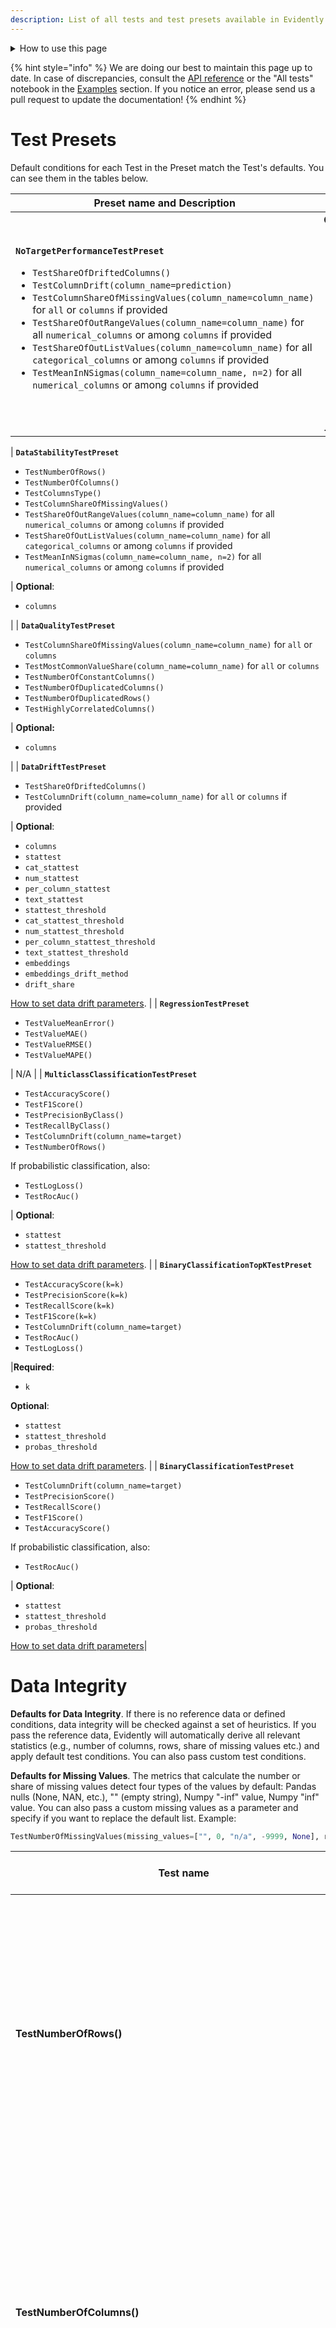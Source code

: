 ```yaml
---
description: List of all tests and test presets available in Evidently.
---
```


<details>

<summary>How to use this page</summary>
 
This is a reference page. You can return here:
* To discover **available tests** and choose which to include in a custom test suite.
* To understand which **parameters** you can change for a specific test or preset.
* To verify which tests are included in a **test preset**.

You can use the menu on the right to navigate the sections. We organize individual tests into groups, e.g. Data Quality, Data Integrity, Regression, etc. Note that these groups do **not** match the presets with similar names. For example, there are more Data Quality tests than in the `DataQualityTestPreset`. 

# How to read the tables

* **Name**: the name of the test or test preset.  
* **Description**: plain text explanation of the test, or the content of the preset. For tests, we specify whether it applies to the whole dataset or individual columns.
* **Parameters**: available configurations. 
  * Required parameters are necessary for calculations, e.g. a column name for a column-level test.
  * Optional parameters modify how the underlying metric is calculated, e.g. which statistical test or correlation method is used.
  * *Test condition parameters* help set the conditions (e.g. equal, not equal, greater than, etc.) that define the expectations from the test output. If the condition is violated, the test returns a fail. Here you can see the complete list of the [standard condition parameteres](../tests-and-reports/custom-test-suite.md#custom-conditions). They apply to most of the tests, and are optional.
* **Default tests condition**: they apply if you do not set a custom сondition. 
  * With reference: the test conditions that apply when you pass a reference dataset and Evidently can derive expectations from it. 
  * No reference: the test conditions that apply if you do not provide the reference. They are based on heuristics.
 
**Test visualizations**. Each test also includes a default render. If you want to see the visualization, navigate to the [example notebooks](../examples/examples.md).
</details>

{% hint style="info" %} 
We are doing our best to maintain this page up to date. In case of discrepancies, consult the [API reference](https://docs.evidentlyai.com/reference/api-reference) or the "All tests" notebook in the [Examples](../examples/examples.md) section. If you notice an error, please send us a pull request to update the documentation! 
{% endhint %}

# Test Presets

Default conditions for each Test in the Preset match the Test's defaults. You can see them in the tables below.

| Preset name and Description | Parameters |
|---|---|
| **`NoTargetPerformanceTestPreset`**<br><ul><li> `TestShareOfDriftedColumns()`</li><li>`TestColumnDrift(column_name=prediction)`</li><li>`TestColumnShareOfMissingValues(column_name=column_name)` for `all` or `сolumns` if provided </li><li>`TestShareOfOutRangeValues(column_name=column_name)` for all `numerical_columns` or among `columns` if provided</li><li>`TestShareOfOutListValues(column_name=column_name)` for all `categorical_columns` or among `columns` if provided</li><li>`TestMeanInNSigmas(column_name=column_name, n=2)` for all `numerical_columns` or among `columns` if provided </li></ul>| **Optional**:<ul><li>`columns`</li><li>`stattest`</li><li>`cat_stattest`</li><li>`num_stattest`</li><li>`per_column_stattest`</li><li>`text_stattest`</li><li>`stattest_threshold`</li><li>`cat_stattest_threshold`</li><li>`num_stattest_threshold`</li><li>`per_column_stattest_threshold`</li><li>`text_stattest_threshold`</li><li>`embeddings`</li><li>`embeddings_drift_method`</li><li>`drift_share`</li></ul>. [How to set data drift parameters](../customization/options-for-statistical-tests.md).|

| **`DataStabilityTestPreset`**<br><ul><li>`TestNumberOfRows()`</li><li>`TestNumberOfColumns()`</li><li>`TestColumnsType()`</li><li>`TestColumnShareOfMissingValues()`</li><li>`TestShareOfOutRangeValues(column_name=column_name)` for all `numerical_columns` or among `columns` if provided</li><li>`TestShareOfOutListValues(column_name=column_name)` for all `categorical_columns` or among `columns` if provided</li><li>`TestMeanInNSigmas(column_name=column_name, n=2)` for all `numerical_columns` or among `columns` if provided </li></ul>| **Optional**:<ul><li>`columns`</li></ul> |
| **`DataQualityTestPreset`**<br>  <ul><li>`TestColumnShareOfMissingValues(column_name=column_name)` for `all` or `columns` </li><li>`TestMostCommonValueShare(column_name=column_name)` for `all` or `columns`</li><li>`TestNumberOfConstantColumns()`</li><li>`TestNumberOfDuplicatedColumns()`</li><li>`TestNumberOfDuplicatedRows()`</li><li>`TestHighlyCorrelatedColumns()`</li></ul>| **Optional:**<ul><li>`columns`</li></ul> |
| **`DataDriftTestPreset`**<br> <ul><li>`TestShareOfDriftedColumns()`</li><li>`TestColumnDrift(column_name=column_name)` for `all` or `сolumns` if provided </li></ul> | **Optional**:<ul><li>`columns`</li><li>`stattest`</li><li>`cat_stattest`</li><li>`num_stattest`</li><li>`per_column_stattest`</li><li>`text_stattest`</li><li>`stattest_threshold`</li><li>`cat_stattest_threshold`</li><li>`num_stattest_threshold`</li><li>`per_column_stattest_threshold`</li><li>`text_stattest_threshold`</li><li>`embeddings`</li><li>`embeddings_drift_method`</li><li>`drift_share`</li></ul>[How to set data drift parameters](../customization/options-for-statistical-tests.md). |
| **`RegressionTestPreset`**<br> <ul><li>`TestValueMeanError()`</li><li>`TestValueMAE()`</li><li>`TestValueRMSE()`</li><li>`TestValueMAPE()`</li></ul> | N/A |
| **`MulticlassClassificationTestPreset`**<br> <ul><li>`TestAccuracyScore()`</li><li>`TestF1Score()`</li><li>`TestPrecisionByClass()`</li><li>`TestRecallByClass()`</li><li>`TestColumnDrift(column_name=target)`</li><li>`TestNumberOfRows()`</li></ul>If probabilistic classification, also: <ul><li>`TestLogLoss()`</li><li>`TestRocAuc()`</li></ul>| **Optional**:<ul><li>`stattest`</li><li>`stattest_threshold`</li></ul> [How to set data drift parameters](../customization/options-for-statistical-tests.md).  |
| **`BinaryClassificationTopKTestPreset`**<br> <ul><li>`TestAccuracyScore(k=k)`</li><li>`TestPrecisionScore(k=k)`</li><li>`TestRecallScore(k=k)`</li><li>`TestF1Score(k=k)`</li><li>`TestColumnDrift(column_name=target)`</li><li>`TestRocAuc()`</li><li>`TestLogLoss()`</li></ul> |**Required**:<ul><li>`k`</li></ul>**Optional**:<ul><li>`stattest`</li><li>`stattest_threshold`</li><li>`probas_threshold`</li></ul> [How to set data drift parameters](../customization/options-for-statistical-tests.md). |
| **`BinaryClassificationTestPreset`** <br><ul><li>`TestColumnDrift(column_name=target)`</li><li>`TestPrecisionScore()`</li><li>`TestRecallScore()`</li><li>`TestF1Score()`</li><li>`TestAccuracyScore()`</li></ul>If probabilistic classification, also:<ul><li>`TestRocAuc()`</li></ul> | **Optional**:<ul><li>`stattest`</li><li>`stattest_threshold`</li><li>`probas_threshold`</li></ul> [How to set data drift parameters](../customization/options-for-statistical-tests.md)|

# Data Integrity

**Defaults for Data Integrity**. If there is no reference data or defined conditions, data integrity will be checked against a set of heuristics. If you pass the reference data, Evidently will automatically derive all relevant statistics (e.g., number of columns, rows, share of missing values etc.) and apply default test conditions. You can also pass custom test conditions.  

**Defaults for Missing Values**. The metrics that calculate the number or share of missing values detect four types of the values by default: Pandas nulls (None, NAN, etc.), "" (empty string), Numpy "-inf" value, Numpy "inf" value. You can also pass a custom missing values as a parameter and specify if you want to replace the default list. Example:

```python
TestNumberOfMissingValues(missing_values=["", 0, "n/a", -9999, None], replace=True)
```

| Test name  | Description | Parameters | Default test condition | 
|---|---|---|---|
| **TestNumberOfRows()** | Dataset-level. <br><br> Tests the number of rows against the reference or a defined condition.|  **Required**:<br> N/A <br><br> **Optional**:<br> N/A <br><br>**Test conditions**: <ul><li>*standard parameters*</li></ul>| Expects +/-10% or >30.<br><br>**With reference**: the test fails if the number of rows differs by over 10% from the reference. <br><br>**No reference**: the test fails if the number of rows is <= 30.|
| **TestNumberOfColumns()** | Dataset-level. <br><br> Tests the number of columns against the reference or a defined condition. | **Required**:<br> N/A <br><br> **Optional**:<br> N/A <br><br>**Test conditions**: <ul><li>*standard parameters*</li></ul>| Expects the same or non-zero.<br><br>**With reference**: the test fails if the number of columns differs from the reference. <br><br>**No reference**: the test fails if the number of columns is 0.|
| **TestNumberOfMissingValues()** | Dataset-level. <br><br> Tests the number of missing values in the dataset against the reference or a defined condition.|**Required**:<br> N/A <br><br> **Optional**: <ul><li>`missing_values = [], replace = True/False` (default = default list)</li></ul> **Test conditions**: <ul><li>*standard parameters*</li></ul>| Expects up to +10% or 0. <br><br>**With reference**: the test fails if the share of missing values is over 10% higher than in reference. <br><br>**No reference**: the test fails if the dataset contains missing values.|
| **TestShareOfMissingValues()**| Dataset-level. <br><br> Tests the share of missing values in the dataset against the reference or a defined condition.|**Required**:<br> N/A <br><br> **Optional**: <ul><li>`missing_values = [], replace = True/False` (default = default list)</li></ul>**Test conditions**: <ul><li>*standard parameters*</li></ul> | Expects up to +10% or 0. <br><br>**With reference**: the test fails if the share of missing values is over 10% higher than in reference.<br><br>**No reference**:  the test fails if the dataset contains missing values.|
| **TestNumberOfColumnsWithMissingValues()**| Dataset-level. <br><br>Tests the number of columns that contain missing values in the dataset against the reference or a defined condition.|**Required**:<br> N/A <br><br> **Optional**: <ul><li>`missing_values = [], replace = True/False` (default = default list)</li></ul>**Test conditions**: <ul><li>*standard parameters*</li></ul> | Expects <= or 0. <br><br>**With reference**: the test fails if the number of columns with missing values is higher than in reference.  <br>**No reference**: the test fails if the dataset contains columns with missing values.|
| **TestShareOfColumnsWithMissingValues()** | Dataset-level. <br><br> Tests the share of columns that contain missing values in the dataset against the reference or a defined condition.| **Required**:<br> N/A <br><br> **Optional**: <ul><li>`missing_values = [], replace = True/False` (default = default list)</li></ul>**Test conditions**: <ul><li>*standard parameters*</li></ul> | Expects <= or 0. <br><br>**With reference**: the test fails if the share of columns with missing values is higher than in reference.  <br><br>**No reference**: the test fails if the dataset contains columns with missing values.|
| **TestNumberOfRowsWithMissingValues()** | Dataset-level. <br><br> Tests the number of rows that contain missing values against the reference or a defined condition. | **Required**:<br>N/A<br><br>**Optional**:<ul><li>`missing_values = [], replace = True/False` (default = default list)</li></ul> **Test conditions** <ul><li>*standard parameters*</li></ul>| Expects up to +10% or 0.<br><br>**With reference**: the test fails if the share of rows with missing values is over 10% higher than in reference. <br><br>**No reference**: the test fails if the dataset contains rows with missing values.|
| **TestShareOfRowsWithMissingValues()** | Dataset-level. <br><br> Tests the share of rows that contain missing values against the reference or a defined condition. | **Required**:<br>N/A<br><br>**Optional**:<ul><li>`missing_values = [], replace = True/False` (default = default list)</li></ul>**Test conditions** <ul><li>*standard parameters*</li></ul>| Expects up to +10% or 0.<br><br>**With reference**: the test fails if the share of rows with missing values is over 10% higher than in reference. <br><br>**No reference**: the test fails if the dataset contains rows with missing values.|
| **TestNumberOfDifferentMissingValues()**| Dataset-level. <br><br> Tests the number of differently encoded missing values in the dataset against the reference or a defined condition. Detects 4 types of missing values by default and/or values from a user list. | **Required**:<br>N/A<br><br>**Optional**:<ul><li>`missing_values: list <br>replace: bool = True`(default = default list)</li></ul> **Test conditions** <ul><li>*standard parameters*</li></ul> | Expects <= or none.<br><br>**With reference**: the test fails if the current dataset has more types of missing values. <br><br>**No reference**: the test fails if the current dataset contains missing values. 
| **TestNumberOfConstantColumns()** | Dataset-level. <br><br> Tests the number of columns with all constant values against reference or a defined condition. |**Required**:<br> N/A <br><br> **Optional**:<br> N/A <br><br>**Test conditions**: <ul><li>*standard parameters*</li></ul>| Expects =< or none.<br><br>**With reference**: the test fails if the number of constant columns is higher than in the reference.<br><br>**No reference**: the test fails if there is at least one constant column.|
| **TestNumberOfEmptyRows()** | Dataset-level. <br><br> Tests the number of empty rows against reference or a defined condition. |**Required**:<br> N/A <br><br> **Optional**:<br> N/A <br><br>**Test conditions**: <ul><li>*standard parameters*</li></ul>| Expects +/- 10% or none.<br><br>**With reference**: the test fails if the share of empty rows is over 10% higher or lower than in the reference.<br><br>**No reference**: the test fails if there is at least one empty row.|
| **TestNumberOfEmptyColumns()** | Dataset-level. <br><br> Tests the number of empty columns against reference or a defined condition.|**Required**:<br> N/A <br><br> **Optional**:<br> N/A <br><br>**Test conditions**: <ul><li>*standard parameters*</li></ul>| Expects =< or none.<br><br>**With reference**: the test fails if the number of empty columns is higher than in the reference.<br><br>**No reference**: the test fails if there is at least one empty column.|
| **TestNumberOfDuplicatedRows()** | Dataset-level. <br><br> Tests the number of duplicate rows against reference or a defined condition. |**Required**:<br> N/A <br><br> **Optional**:<br> N/A <br><br>**Test conditions**: <ul><li>*standard parameters*</li></ul>| Expects +/- 10% or none.<br><br>**With reference**: the test fails if the share of duplicate rows is over 10% higher or lower than in the reference.<br><br>**No reference**: the test fails if there is at least one duplicate row. |
| **TestNumberOfDuplicatedColumns()** | Dataset-level. <br><br> Tests the number of duplicate columns against reference or a defined condition. |**Required**:<br> N/A <br><br> **Optional**:<br> N/A <br><br>**Test conditions**: <ul><li>*standard parameters*</li></ul>| Expects =< or none.<br><br>**With reference**: the test fails if the number of duplicate columns is higher than in the reference.<br><br>**No reference**: the test fails if there is at least one duplicate column.|
| **TestColumnsType()**| Dataset-level. <br><br> Tests the types of all columns against the reference.| **Required**:<br> N/A <br><br> **Optional**:<br> `columns_type: dict` <br><br>**Test conditions**:<br> N/A | Expects types to match.<br><br>**With reference**: the test fails if at least one column type does not match. <br>**No reference**: N/A |
| **TestColumnNumberOfMissingValues**(column_name='name')| Column-level. <br><br> Tests the number of missing values in a given column against the reference or a defined condition.| **Required**:<ul><li>`column_name`</li></ul>**Optional**:<ul><li>`missing_values = [], replace = True/False` (default = default list)</li></ul> **Test conditions** <ul><li>*standard parameters*</li></ul> | Expects up to 10% or none.<br><br>**With reference**: the test fails if the share of missing values in a column is over 10% higher than in reference. <br><br>**No reference**: the test fails if the column contains missing values.|
| **TestColumnShareOfMissingValues**(column_name='name')| Column-level. <br><br> Tests the share of missing values in a given column against the reference or a defined condition.| **Required**:<ul><li>`column_name`</li></ul>**Optional**:<ul><li>`missing_values = [], replace = True/False` (default = default list)</li></ul>**Test conditions** <ul><li>*standard parameters*</li></ul> | Expects up to 10% or none.<br><br>**With reference**: the test fails if the share of missing values in a column is over 10% higher than in reference. <br>**No reference**: the test fails if the column contains missing values.|
| **TestColumnNumberOfDifferentMissingValues**(column_name='name')| Column-level. <br><br> Tests the number of differently encoded missing values in the column against reference or a defined condition. Detects 4 types of missing values by default and/or values from a user list. | **Required**:<ul><li>`column_name`</li></ul>**Optional**:<ul><li>`missing_values = [], replace = True/False` (default = default list)</li></ul> **Test conditions**: <ul><li>*standard parameters*</li></ul>| Expects <= or none.<br><br>**With reference**: the test fails if the current column has more types of missing values. <br><br>**No reference**: The test fails if the column contains missing values.|
| **TestColumnAllConstantValues**(column_name='name') | Column-level. <br><br> Tests if all the values in a given column are constant.|**Required**: <ul><li>`column_name`</li></ul>**Optional**:<br> N/A<br><br>**Test conditions**: <br> N/A| Expects non-constant.<br><br>The test fails if all values in a given column are constant.|
| **TestColumnAllUniqueValues**(column_name='name') | Column-level. <br><br> Tests if all the values in a given column are unique.| **Required**: <ul><li>`column_name`</li></ul>**Optional**:<br> N/A<br><br>**Test conditions**:<br> N/A | Expects all unique (e.g., IDs).<br><br>The test fails if at least one value in a given column is not unique.|
| **TestColumnRegExp**(column_name='name, reg_exp='^[0..9]') | Column-level. <br><br> Tests the number of values in a column that do not match a defined regular expression, against reference or a defined condition. |**Required**: <ul><li>`column_name`</li><li>`reg_exp`</li></ul>**Optional**:<br>N/A<br><br>**Test conditions**:<ul><li>*standard parameters* </li></ul>| **With reference**: the test fails if the share of values that match a regular expression is over 10% higher or lower than in the reference.<br><br>**No reference**: the test fails if at least one of the values does not match a regular expression. |

# Data Quality

**Defaults for data quality**. If there is no reference data or defined conditions, data quality will be checked against a set of heuristics. If you pass the reference data, Evidently will automatically derive all relevant statistics (e.g., min value, max value, value range, value list, etc.) and apply default test conditions. You can also pass custom test conditions.  

| Test name  | Description | Parameters | Default test conditions | 
|---|---|---|---|
| **TestConflictTarget()**| Dataset-level. <br><br> Tests if there are conflicts in the target (instances where a different label is assigned for an identical input). | N/A | Expects no conflicts in the target (with or without reference). |
| **TestConflictPrediction()**| Dataset-level. <br><br> Tests if there are conflicts in the prediction (instances where a different prediction is made for an identical input). | N/A | Expects no conflicts in the target (with or without reference). |
| **TestTargetPredictionCorrelation()** | Dataset-level. <br><br> Tests the strength of correlation between the target and prediction.| **Required**:<br>N/A<br><br> **Optional:**  <ul><li>`method` (default = `pearson`, available = `pearson`, `spearman`, `kendall`, `cramer_v`)</li></ul> **Test conditions**: <ul><li>*standard parameters*</li></ul> | Expects +/- 0.25 in correlation strength, or > 0. <br><br>**With reference**: the test fails if there is a 0.25+ change in the correlation strength between target and prediction.<br><br>**No reference**: the test fails if the correlation between target and prediction <=0 |
| **TestHighlyCorrelatedColumns()**| Dataset-level. <br><br> Tests the strongest correlation between a pair of features, against reference or a defined condition. <br> | **Required**:<br>N/A<br><br> **Optional:**  <ul><li>`method` (default = `pearson`, available = `pearson`, `spearman`, `kendall`, `cramer_v`)</li></ul> **Test conditions**: <ul><li>*standard parameters*</li></ul>| Expects +/- 10% in max correlation strength, or < 0.9.<br><br>**With reference**: the test fails if there is a 10%+ change in the correlation strength for the most correlated feature pair.<br><br> **No reference**: the test fails if there is at least one pair of features with the correlation >= 0.9 |
| **TestTargetFeaturesCorrelations()**| Dataset-level. <br><br> Tests if any of the features is highly correlated with the target. <br>Example use: to detect target leak. |  **Required**:<br>N/A<br><br> **Optional:**  <ul><li>'`method` (default = `pearson`, available = `pearson`, `spearman`, `kendall`, `cramer_v`)</li></ul> **Test conditions**: <ul><li>*standard parameters*</li></ul> | Expects +/- 10% in max correlation strength, or < 0.9.<br><br>**With reference**: the test fails if there is a 10%+ change in the correlation strength for the feature most correlated with the target.<br><br>**No reference**: the test fails if at least one feature is correlated with the target >= 0.9 |
| **TestPredictionFeaturesCorrelations()**| Dataset-level. <br><br> Tests if any of the features is highly correlated with the prediction <br>Example use: to detect when predictions rely on a single feature. | **Required**:<br>N/A<br><br> **Optional:**  <ul><li>`method` (default = `pearson`, available = `pearson`, `spearman`, `kendall`, `cramer_v`)</li></ul> **Test conditions**: <ul><li>*standard parameters*</li></ul>| Expects +/- 10% in max correlation strength, or < 0.9.<br><br>**With reference**: the test fails if there is a 10%+ change in the correlation strength for the feature most correlated with the prediction.<br><br>**No reference**: the test fails if at least one feature is correlated with the prediction >= 0.9 |
| **TestCorrelationChanges()** | Dataset-level. <br><br> Tests the number of correlation violations (significant change in the correlation strength between the two features).|  **Required**:<br>N/A<br><br> **Optional:**  <ul><li>`method` (default = `pearson`, available = `pearson`, `spearman`, `kendall`, `cramer_v`)</li><li>`corr_diff` (default = 0.25) </li></ul> **Test conditions**: <ul><li>*standard parameters*</li></ul>| Expects none.<br><br>**With reference**: the test fails if at least 1 correlation violation is detected. <br><br>**No reference**: N/A |
| **TestColumnValueMin**(column_name='num-column') | Column-level. <br><br> Tests the minimum value of a given numerical column against reference or a defined condition. |  **Required**:<ul><li>`column_name`</li></ul> **Optional:** N/A <br><br> **Test conditions**: <ul><li>*standard parameters*</li></ul> | Expects not lower.<br><br>**With reference**: the test fails if the minimum value is lower than in the reference.<br><br>**No reference**: N/A |
| **TestColumnValueMax**(column_name='num-column') | Column-level. <br><br> Tests the maximum value of a given numerical column against reference or a defined condition. |   **Required**:<ul><li>`column_name`</li></ul> **Optional:** N/A <br><br> **Test conditions**: <ul><li>*standard parameters*</li></ul> | Expects not higher.<br><br>**With reference**: the test fails if the maximum value is higher than in the reference.<br><br>**No reference**: N/A |
| **TestColumnValueMean**(column_name='num-column') | Column-level. <br><br> Tests the mean value of a given numerical column against reference or a defined condition. |   **Required**:<ul><li>`column_name`</li></ul> **Optional:**<br> N/A <br><br> **Test conditions**: <ul><li>*standard parameters*</li></ul> | Expects +/-10%.<br><br>**With reference**: the test fails if the mean value is different by more than 10%.<br><br>**No reference**: N/A |
| **TestColumnValueMedian**(column_name='num-column') | Column-level. <br><br> Tests the median value of a given numerical column against reference or a defined condition. |   **Required**:<ul><li>`column_name`</li></ul> **Optional:**<br> N/A <br><br> **Test conditions**: <ul><li>*standard parameters*</li></ul> | Expects +/-10%.<br><br>**With reference**: the test fails if the median value is different by more than 10%.<br><br>**No reference**: N/A |
| **TestColumnValueStd**(column_name='num-column')<br>| Column-level. <br><br> Tests the standard deviation of a given numerical column against reference or a defined condition. |   **Required**:<ul><li>`column_name`</li></ul> **Optional:**<br> N/A <br><br> **Test conditions**: <ul><li>*standard parameters*</li></ul> | Expects +/-10%.<br><br>**With reference**: the test fails if the standard deviation is different by more than 10%.<br><br>**No reference**: N/A |
| **TestNumberOfUniqueValues**(column_name='name')<br>    | Column-level. <br><br> Tests the number of unique values in a given column against reference or a defined condition. |   **Required**:<ul><li>`column_name`</li></ul> **Optional:**<br> N/A <br><br> **Test conditions**: <ul><li>*standard parameters*</li></ul> | Expects +/-10%.<br><br>**With reference**: the test fails if the share of unique values is different by more than 10%.<br><br>**No reference**: N/A |
| **TestUniqueValuesShare**(column_name='name') | Column-level. <br><br> Tests the share of unique values in a given column against reference or a defined condition.  |   **Required**:<ul><li>`column_name`</li></ul> **Optional:**<br> N/A <br><br> **Test conditions**: <ul><li>*standard parameters*</li></ul> | Expects +/-10%.<br><br>**With reference**: the test fails if the share of unique values is different by more than 10%.<br><br>**No reference**: N/A |
| **TestMostCommonValueShare**(column_name='name') | Column-level. <br><br> Tests the share of the most common value in a given column against reference or a defined condition. |   **Required**:<ul><li>`column_name`</li></ul> **Optional:**<br> N/A <br><br> **Test conditions**: <ul><li>*standard parameters*</li></ul> | Expects +/-10%.<br><br>**With reference**: the test fails if the share of the most common value is different by more than 10% from the reference.<br><br>**No reference**: the test fails if the share of the most common value is >= 80%. |
| **TestMeanInNSigmas**(column_name='num-column') | Column-level. <br><br> Tests if the mean value in a given numerical column is within the expected range , defined in standard deviations. This test requires reference. | **Required**:<ul><li>`column_name`</li></ul> **Optional:** <ul><li>`n_sigmas`</li></ul> | Expects +/- 2 std dev.<br><br>**With reference**: the test fails if the current mean value is out of the +/- 2 std dev interval from the reference mean value. <br><br>**No reference**: N/A |
| **TestValueRange**(column_name='num_column') | Column-level. <br><br> Tests if a numerical column contains values out of the min-max range. |  **Required**:<ul><li>`column_name`</li></ul> **Optional:** <ul><li>`left`</li><li>`right`</li></ul> **Test conditions**:<br>N/A | Expects all values to be in range.<br><br>**With reference**: the test fails if the column contains values out of the min-max range as seen in the reference. <br><br>**No reference**: N/A |
| **TestShareOfOutRangeValues**(column_name='num_column')| Column-level. <br><br> Tests the share of values out of the min-max range against reference or a defined condition. | **Required**:<ul><li>`column_name`</li></ul> **Optional:** <ul><li>`left`</li><li>`right`</li></ul> **Test conditions**: <ul><li>*standard parameters*</li></ul>|| Expects all values to be in range.<br><br>  | Expects all values to be in range.<br><br>**With reference**: the test fails if at least 1 value is out of range (as seen in reference).<br><br>**No reference**: N/A |
| **TestNumberOfOutRangeValues**(column_name='num_column') | Column-level. <br><br> Tests the number of values out of the min-max range against reference or a defined condition. | **Required**:<ul><li>`column_name`</li></ul> **Optional:** <ul><li>`left`</li><li>`right`</li></ul> **Test conditions**: <ul><li>*standard parameters*</li></ul>|| Expects all values to be in range.<br><br>**With reference**: the test fails if at least 1 value is out of range (as seen in reference). <br><br>**No reference**: N/A |
| **TestValueList**(column_name='cat_column')   | Column-level. <br><br> Tests if a categorical column contains values out of the list.  |  **Required**:<ul><li>`column_name`</li></ul> **Optional:** <ul><li>`values: List[str]`</li></ul> **Test conditions**:<br>N/A| Expects all values to be in the list.<br><br>**With reference**: the test fails if the column contains values out of the list (as seen in reference). <br><br>**No reference**: N/A |
| **TestNumberOfOutListValues**(column_name='cat_column')| Column-level. <br><br> Tests the number of values in a given column that are out of list, against reference or a defined condition. | **Required**:<ul><li>`column_name`</li></ul> **Optional:** <ul><li>`values: List[str]`</li></ul> **Test conditions**: <ul><li>*standard parameters*</li></ul> | Expects all values to be in the list. <br><br>**With reference**: the test fails if the column contains values out of the list (as seen in reference). <br><br>**No reference**: N/A |
| **TestShareOfOutListValues**(column_name='cat_column')| Column-level. <br><br> Tests the share of values in a given column that are out of list against reference or a defined condition. |  **Required**:<ul><li>`column_name`</li></ul> **Optional:** <ul><li>`values: List[str]`</li></ul> **Test conditions**: <ul><li>*standard parameters*</li></ul> | Expects all values to be in the list. <br><br>**With reference**: the test fails if the column contains values out of the list (as seen in reference). <br>**No reference**: N/A |
|**TestColumnQuantile**(column_name='num_column', quantile=0.25) | Column-level. <br><br> Computes a quantile value and compares it to the reference or against a defined condition. |  **Required**:<ul><li>`column_name`</li><li>`quantile`</li></ul> **Optional:** N/A <br><br> **Test conditions**: <ul><li>*standard parameters*</li></ul> | Expects +/-10%.<br><br>**With reference**: the test fails if the quantile value is over 10% higher or lower. <br><br>**No reference**: N/A |

# Data Drift

**Defaults for Data Drift**. By default, all data drift tests use the Evidently [drift detection logic](data-drift-algorithm.md) that selects a different statistical test or metric based on feature type and volume. You always need a reference dataset.

To modify the logic or select a different test, you should set [data drift parameters](../customization/options-for-statistical-tests.md). 

| Test name | Description | Parameters | Default test conditions | 
|---|---|---|---|
| **TestNumberOfDriftedColumns()** | Dataset-level. <br><br> Compares the distribution of each column in the current dataset to the reference and tests the number of drifting features against a defined condition.| **Required**:<br>N/A<br><br>**Optional:**<ul><li>`сolumns`</li><li>`stattest`(default=automated selection)</li><li>`cat_stattest`</li><li>`num_stattest`</li><li>`per_column_stattest`</li><li>`stattest_threshold`(default=test default)</li><li>`cat_stattest_threshold`</li><li>`num_stattest_threshold`</li><li>`per_column_stattest_threshold`</li></ul>**Test conditions**:<ul><li>*standard parameters*</li></ul> | Expects =< ⅓ features to drift.<br><br>**With reference:** If > 1/3 of features drifted, the test fails.<br><br>**No reference:** N/A |
| **TestShareOfDriftedColumns()** | Dataset-level. <br><br> Compares the distribution of each column in the current dataset to the reference and tests the share of drifting features against a defined condition.| **Required**:<br>N/A<br><br>**Optional:**<ul><li>`сolumns`</li><li>`stattest`(default=automated selection)</li><li>`cat_stattest`</li><li>`num_stattest`</li><li>`per_column_stattest`</li><li>`stattest_threshold`(default=test default)</li><li>`cat_stattest_threshold`</li><li>`num_stattest_threshold`</li><li>`per_column_stattest_threshold`</li></ul>**Test conditions**:<ul><li>*standard parameters*</li></ul> | Expects =< ⅓ features to drift.<br><br>**With reference:** If > 1/3 of features drifted, the test fails.<br><br>**No reference:** N/A  |
| **TestColumnDrift(column_name='name')**| Column-level. <br><br> Tests if there is a distribution shift in a given column compared to the reference.| **Required**: <ul><li>column_name</ul></li> **Optional**:<ul><li>`stattest`(default=automated selection)</li><li>`stattest_threshold`(default=test default)</li></ul>| Expects no drift.<br><br>**With reference:** the test fails if the distribution drift is detected in a given column.<br><br>**No reference:** N/A |
| **TestEmbeddingsDrift(embeddings_name='small_subset')**| Column-level. <br><br> Tests if there is drift in embeddings compared to reference.| **Required**: <ul><li>`embeddings_name`</ul></li> **Optional**:<ul><li>`drift_method`(default=model)</li></ul>| Expects no drift.<br><br>**With reference:** the test fails if the drift is detected in a given subset of columns.<br><br>**No reference:** N/A |


# Regression

**Defaults for Regression tests**: if there is no reference data or defined conditions, Evidently will compare the model performance to a dummy model that predicts the optimal constant (varies by the metric). You can also pass the reference dataset and run the test with default conditions, or define custom test conditions.

| Test name  | Description | Parameters | Default test conditions |  
|---|---|---|---|
| **TestValueMAE()**<br> | Dataset-level. <br><br> Computes the Mean Absolute Error (MAE) and compares it to the reference or against a defined condition.  | **Required**:<br>N/A<br><br> **Optional:**<br>N/A<br><br>**Test conditions**: <ul><li>*standard parameters*</li></ul>  | Expects +/-10% or better than a dummy model.<br><br>**With reference**: if MAE is higher or lower by over 10%, the test fails. <br><br>**No reference**: the test fails if the MAE value is higher than the MAE of the dummy model that predicts the optimal constant (median of the target value). |
| **TestValueRMSE()** | Dataset-level. Computes the Root Mean Square Error (RMSE) and compares it to the reference or against a defined condition. |**Required**:<br>N/A<br><br> **Optional**:<br>N/A<br><br> **Test conditions** <ul><li>*standard parameters*</li></ul>| Expects +/-10% or better than a dummy model.<br><br>**With reference**: if RMSE is higher or lower by over 10%, the test fails.<br><br>**No reference**: the test fails if the RMSE value is higher than the RMSE of the dummy model that predicts the optimal constant (mean of the target value). |
| **TestValueMeanError()**<br>| Dataset-level. <br><br> Computes the Mean Error (ME) and tests if it is near zero or compares it against a defined condition. | **Required**:<br>N/A<br><br> **Optional**:<br>N/A<br><br> **Test conditions** <ul><li>*standard parameters*</li></ul>| Expects the Mean Error to be near zero.<br><br>**With/without reference**: the test fails if the Mean Error is skewed and the condition is violated. <br>Condition: eq = approx(absolute=0.1\*error_std)<br>error_std  =  (curr_true - curr_preds).std() |
| **TestValueMAPE()** | Dataset-level. <br><br> Computes the Mean Absolute Percentage Error (MAPE) and compares it to the reference or against a defined condition. | **Required**:<br>N/A<br><br> **Optional:**<br>N/A<br><br>**Test conditions**: <ul><li>*standard parameters*</li></ul> | Expects +/-10% or better than a dummy model.<br><br>**With reference**: if MAPE is higher or lower by over 10%, the test fails.<br><br>**No reference**: the test fails if the MAPE value is higher than the MAPE of the dummy model that predicts the optimal constant (weighted median of the target value). |
| **TestValueAbsMaxError()** | Dataset-level. <br><br> Computes the absolute maximum error and compares it to the reference or against a defined condition.| **Required**:<br>N/A<br><br> **Optional:**<br>N/A<br><br>**Test conditions**: <ul><li>*standard parameters*</li></ul>| Expects +/-10% or better than a dummy model.<br><br>**With reference**: if the absolute maximum error is higher or lower by over 10%, the test fails. <br><br>**No reference**: the test fails if the absolute maximum error is higher than the absolute maximum error of the dummy model that predicts the optimal constant (median of the target value). |
| **TestValueR2Score()** | Dataset-level. <br><br> Computes the R2 Score (coefficient of determination) and compares it to the reference or against a defined condition. | **Required**:<br>N/A<br><br> **Optional:**<br>N/A<br><br>**Test conditions**: <ul><li>*standard parameters*</li></ul> | Expects +/-10% or > 0.<br><br>**With reference**: if R2 is higher or lower by over 10%, the test fails.<br><br>**No reference**: the test fails if the R2 value is =< 0. |

# Classification

You can apply the tests for non-probabilistic, probabilistic classification, and ranking. The underlying metrics will be calculated slightly differently depending on the provided inputs: only labels, probabilities, decision threshold, and/or K (to compute, e.g., precision@K). 

**Defaults for Classification tests**. If there is no reference data or defined conditions, Evidently will compare the model performance to a dummy model. It is based on a set of heuristics to verify that the quality is better than random. You can also pass the reference dataset and run the test with default conditions, or define custom test conditions.

| Test name | Description | Parameters | Default test conditions | 
|---|---|---|---|
| **TestAccuracyScore()**| Dataset-level. <br><br>Computes the Accuracy and compares it to the reference or against a defined condition. | **Required**:<br>N/A<br><br> **Optional**:<ul><li>`threshold_probas`(default for classification = None; default for probabilistic classification = 0.5)</li><li>`k`</li></ul> **Test conditions**:<ul><li>*standard parameters*</li></ul> | Expects +/-20% or better than a dummy model.<br><br>**With reference**: if the Accuracy is over 20% higher or lower, the test fails.<br><br>**No reference**: if the Accuracy is lower than the Accuracy of the dummy model, the test fails.|
| **TestPrecisionScore()**| Dataset-level. <br><br> Computes the Precision and compares it to the reference or against a defined condition. | **Required**:<br>N/A<br><br> **Optional**:<ul><li>`threshold_probas`(default for classification = None; default for probabilistic classification = 0.5)</li><li>`k`</li></ul> **Test conditions**: <ul><li>*standard parameters*</li></ul>| Expects +/-20% or better than a dummy model.<br><br>**With reference**: if the Precision is over 20% higher or lower, the test fails.<br><br>**No reference**: if the Precision is lower than the Precision of the dummy mode, the test fails.|
| **TestRecallScore()**| Dataset-level. <br><br> Computes the Recall and compares it to the reference or against a defined condition. | **Required**:<br>N/A<br><br> **Optional**:<ul><li>`threshold_probas`(default for classification = None; default for probabilistic classification = 0.5)</li><li>`k`</li></ul> **Test conditions**: <ul><li>*standard parameters*</li></ul> | Expects +/-20% or better than a dummy model.<br><br>**With reference**: if the Recall is over 20% higher or lower, the test fails.<br><br>**No reference**: if the Recall is lower than the Recall of the dummy model, the test fails.  |
| **TestF1Score()**| Dataset-level. <br><br> Computes the F1 score and compares it to the reference or against a defined condition. | **Required**:<br>N/A<br><br> **Optional**:<ul><li>`threshold_probas`(default for classification = None; default for probabilistic classification = 0.5)</li><li>`k`</li></ul> **Test conditions**: <ul><li>*standard parameters*</li></ul>| Expects +/-20% or better than a dummy model.<br><br>**With reference**: if the F1 is over 20% higher or lower, the test fails.<br><br>**No reference**: if the F1 is lower than the F1 of the dummy model, the test fails.|
| **TestPrecisionByClass**(label='classN') | Dataset-level. <br><br> Computes the Precision for the specified class and compares it to the reference or against a defined condition. | **Required**:<ul><li>`label`</li></ul> **Optional:**<ul><li>`probas_threshold`(default for classification = None; default for probabilistic classification = 0.5)</li><li>`k` (default = None)</li></ul> **Test conditions**: <ul><li>*standard parameters*</li></ul> | Expects +/-20% or better than a dummy model.<br><br>**With reference**: if the Precision is over 20% higher or lower, the test fails.<br><br>**No reference**: if the Precision is lower than the Precision of the dummy model, the test fails.|
| **TestRecallByClass**(label='classN') | Dataset-level. <br><br> Computes the Recall for the specified class and compares it to the reference or against a defined condition.| **Required**:<ul><li>`label`</li></ul> **Optional:**<ul><li>`probas_threshold`(default for classification = None; default for probabilistic classification = 0.5)</li><li>`k` (default = None)</li></ul>**Test conditions**: <ul><li>*standard parameters*</li></ul> | Expects +/-20% or better than a dummy model.<br><br>**With reference**: if the Recall is over 20% higher or lower, the test fails.<br><br>**No reference**: if the Recall is lower than the Recall of the dummy model, the test fails. |
|**TestF1ByClass**(label='classN') | Dataset-level. <br><br> Computes the F1 for the specified class and compares it to the reference or against a defined constraint. | **Required**:<ul><li>`label`</li></ul> **Optional:**<ul><li>`probas_threshold`(default for classification = None; default for probabilistic classification = 0.5)</li><li>`k` (default = None)</li></ul>**Test conditions**: <ul><li>*standard parameters*</li></ul> | Expects +/-20% or better than a dummy model.<br><br>**With reference**: the test fails if the F1 is over 20% higher or lower.<br><br>**No reference**: the test fails if the F1 is lower than the F1 of the dummy model.|
| **TestTPR()**| Dataset-level. <br><br> Computes the True Positive Rate and compares it to the reference or against a defined condition. | **Required**:<br>N/A<br><br> **Optional:**<ul><li>`probas_threshold`(default for classification = None; default for probabilistic classification = 0.5)</li><li>`k` (default = None)</li></ul>**Test conditions**: <ul><li>*standard parameters*</li></ul> | Expects +/-20% or better than a dummy model.<br><br>**With reference**: the test fails if the TPR is over 20% higher or lower.<br><br>**No reference**: the test fails if the TPR is lower than the TPR of the dummy model.|
| **TestTNR()**| Dataset-level. <br><br> Computes the True Negative Rate and compares it to the reference or against a defined condition. |**Required**:<br>N/A<br><br> **Optional:**<ul><li>`probas_threshold`(default for classification = None; default for probabilistic classification = 0.5)</li><li>`k` (default = None)</li></ul>**Test conditions**: <ul><li>*standard parameters*</li></ul>| Expects +/-20% or better than a dummy model.<br><br>**With reference**: the test fails if the TNR is over 20% higher or lower.<br><br>**No reference**: the test fails if the TNR is lower than the TNR of the dummy model. |
| **TestFPR()** | Dataset-level. <br><br> Computes the False Positive Rate and compares it to the reference or against a defined condition. | **Required**:<br>N/A<br><br> **Optional:**<ul><li>`probas_threshold`(default for classification = None; default for probabilistic classification = 0.5)</li><li>`k` (default = None)</li></ul>**Test conditions**: <ul><li>*standard parameters*</li></ul>| Expects +/-20% or better than a dummy model.<br><br>**With reference**: the test fails if the FPR is over 20% higher or lower.<br><br>**No reference**: the test fails if the FPR is higher than the FPR of the dummy model. |
| **TestFNR()**| Dataset-level. <br><br> Computes the False Negative Rate and compares it to the reference or against a defined condition. | **Required**:<br>N/A<br><br> **Optional:**<ul><li>`probas_threshold`(default for classification = None; default for probabilistic classification = 0.5)</li><li>`k` (default = None)</li></ul>**Test conditions**: <ul><li>*standard parameters*</li></ul>| Expects +/-20% or better than a dummy model.<br><br>**With reference**: the test fails if the FNR is over 20% higher or lower.<br><br>**No reference**: the test fails if the FNR is higher than the FNR of the dummy model. |
|  **TestRocAuc()**| Dataset-level. <br><br> Applies to probabilistic classification. <br><br>Computes the ROC AUC and compares it to the reference or against a defined condition. | **Required**:<br>N/A<br><br> **Optional:**<br>N/A<br><br>**Test conditions**: <ul><li>*standard parameters*</li></ul> | Expects +/-20% or > 0.5 <br><br>**With reference**: the test fails if the ROC AUC is over 20% higher or lower than in the reference.<br><br>**No reference**: the test fails if ROC AUC is <= 0.5. |
|  **TestLogLoss()** | Dataset-level. <br><br>Applies to probabilistic classification. <br><br> Computes the LogLoss and compares it to the reference or against a defined condition. | **Required**:<br>N/A<br><br> **Optional:**<br>N/A<br><br>**Test conditions**: <ul><li>*standard parameters*</li></ul> | Expects +/-20% or better than a dummy model.<br><br>**With reference**: the test fails if the LogLoss is over 20% higher or lower than in the reference. <br><br>**No reference**: the test fails if LogLoss is higher than the LogLoss of the dummy model (equals 0.5 for a constant model). |
